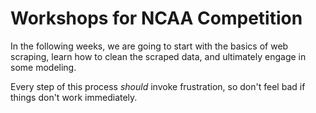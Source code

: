 # Workshops for NCAA Competition

In the following weeks, we are going to start with the basics of web scraping, learn how to clean the scraped data, and ultimately engage in some modeling.

Every step of this process *should* invoke frustration, so don't feel bad if things don't work immediately.
